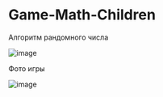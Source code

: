 # Game-Math-Children
Алгоритм рандомного числа



![image](https://user-images.githubusercontent.com/103760832/192648641-9d47c27a-d621-4cfe-adb6-3b3db0f12f55.png)


Фото игры



![image](https://user-images.githubusercontent.com/103760832/192648899-8cc1dd58-5ca7-4789-a0cd-de03042afa8f.png)


